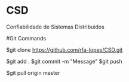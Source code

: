 # CSD
Confiabilidade de Sistemas Distribuidos

#Git Commands

$git clone https://github.com/rfa-lopes/CSD.git

$git add .
$git commit -m "Message"
$git push

$git pull origin master
